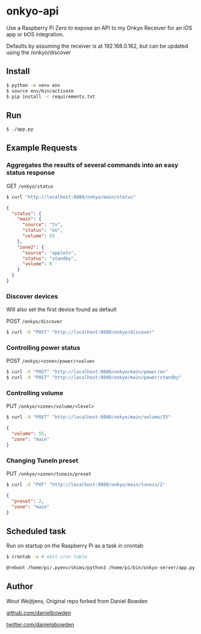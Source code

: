 # onkyo-api

Use a Raspberry Pi Zero to expose an API to my Onkyo Receiver for an iOS app or bOS integration.

Defaults by assuming the receiver is at 192.168.0.162, but can be updated using the /onkyo/discover

## Install

```sh
$ python -m venv env
$ source env/bin/activate
$ pip install -r requirements.txt
```

## Run
```sh
$ ./app.py
```

## Example Requests
### Aggregates the results of several commands into an easy status response
GET `/onkyo/status`
```sh
$ curl "http://localhost:8080/onkyo/main/status"
```

```json
{
  "status": {
    "main": {
      "source": "tv",
      "status": "on",
      "volume": 55
    },
    "zone2": {
      "source": "appletv",
      "status": "standby",
      "volume": 0
    }
  }
}
```
### Discover devices
Will also set the first device found as default

POST `/onkyo/discover`
```sh
$ curl -X "POST" "http://localhost:8080/onkyo/discover"  
```

### Controlling power status
POST `/onkyo/<zone>/power/<value>`
```sh
$ curl -X "POST" "http://localhost:8080/onkyo/main/power/on"
$ curl -X "POST" "http://localhost:8080/onkyo/main/power/standby"
```

### Controlling volume
PUT `/onkyo/<zone>/volume/<level>`
```sh
$ curl -X "POST" "http://localhost:8080/onkyo/main/volume/55"
```

```json
{
  "volume": 55,
  "zone": "main"
}
```

### Changing TuneIn preset
PUT `/onkyo/<zone>/tunein/preset`
```sh
$ curl -X "PUT" "http://localhost:8080/onkyo/main/tunein/2"
```

```json
{
  "preset": 2,
  "zone": "main"
}
```

## Scheduled task
Run on startup on the Raspberry Pi as a task in crontab
```sh
$ crontab -e # edit cron table

@reboot /home/pi/.pyenv/shims/python3 /home/pi/bin/onkyo-server/app.py > /home/pi/logs/onkyo-server.log 2>&1 &
```

## Author

Wout Weijtjens, Original repo forked from Daniel Bowden

[github.com/danielbowden](https://github.com/danielbowden)

[twitter.com/danielgbowden](https://twitter.com/danielgbowden)
